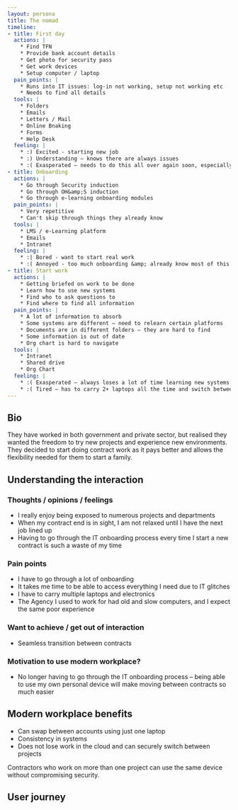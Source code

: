 ```yaml
---
layout: persona
title: The nomad
timeline:
- title: First day
  actions: |
    * Find TFN
    * Provide bank account details
    * Get photo for security pass
    * Get work devices
    * Setup computer / laptop  
  pain_points: |
    * Runs into IT issues: log-in not working, setup not working etc
    * Needs to find all details
  tools: |
    * Folders
    * Emails
    * Letters / Mail
    * Online Bnaking
    * Forms
    * Help Desk
  feeling: |
    * :) Excited - starting new job
    * :) Understanding – knows there are always issues
    * :( Exasperated – needs to do this all over again soon, especially when doing 2+ contracts at a time
- title: Onboarding
  actions: |
    * Go through Security induction
    * Go through OH&amp;S induction
    * Go through e-learning onboarding modules
  pain_points: |
    * Very repetitive
    * Can't skip through things they already know
  tools: |
    * LMS / e-Learning platform
    * Emails
    * Intranet
  feeling: |
    * :| Bored - want to start real work
    * :( Annoyed - too much onboarding &amp; already know most of this stuff
- title: Start work
  actions: |
    * Getting briefed on work to be done
    * Learn how to use new systems
    * Find who to ask questions to
    * Find where to find all information
  pain_points: |
    * A lot of information to absorb
    * Some systems are different – need to relearn certain platforms
    * Documents are in different folders – they are hard to find
    * Some information is out of date
    * Org chart is hard to navigate
  tools: |
    * Intranet
    * Shared drive
    * Org Chart
  feeling: |
    * :( Exasperated – always loses a lot of time learning new systems
    * :( Tired – has to carry 2+ laptops all the time and switch between them
---
```


## Bio

They have worked in both government and private sector, but realised they wanted the freedom to try new projects and experience new environments. They decided to start doing contract work as it pays better and allows the flexibility needed for them to start a family. 

## Understanding the interaction

### Thoughts / opinions / feelings

* I really enjoy being exposed to numerous projects and departments
* When my contract end is in sight, I am not relaxed until I have the next job lined up
* Having to go through the IT onboarding process every time I start a new contract is such a waste of my time

### Pain points

* I have to go through a lot of onboarding
* It takes me time to be able to access everything I need due to IT glitches
* I have to carry multiple laptops and electronics
* The Agency I used to work for had old and slow computers, and I expect the same poor experience

### Want to achieve / get out of interaction

* Seamless transition between contracts

### Motivation to use modern workplace?

* No longer having to go through the IT onboarding process – being able to use my own personal device will make moving between contracts so much easier

## Modern workplace benefits

* Can swap between accounts using just one laptop
* Consistency in systems
* Does not lose work in the cloud and can securely switch between projects 

Contractors who work on more than one project can use the same device without compromising security.

## User journey